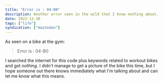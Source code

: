 ```yaml
---
title: "Error is : 04-B0"
description: Another error seen in the wild that I know nothing about.
date: 2022-12-30
tags: ["life"]
syndication: ["mastodon"]
---
```


<!-- @format -->

As seen on a bike at the gym:

> Error is : 04-B0

I searched the internet for this code plus keywords related to workout bikes and got _nothing_. I didn't manage to get a picture of the bike this time, but I hope someone out there knows immediately what I'm talking about and can let me know what this means.
